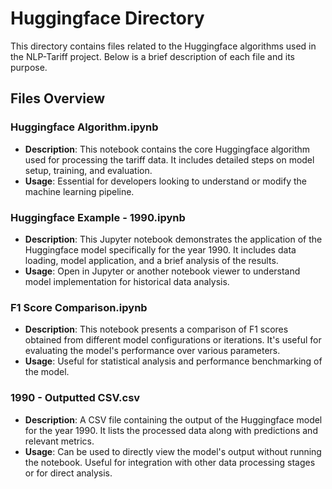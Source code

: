 # Huggingface Directory

This directory contains files related to the Huggingface algorithms used in the NLP-Tariff project. Below is a brief description of each file and its purpose.

## Files Overview

### Huggingface Algorithm.ipynb

- **Description**: This notebook contains the core Huggingface algorithm used for processing the tariff data. It includes detailed steps on model setup, training, and evaluation.
- **Usage**: Essential for developers looking to understand or modify the machine learning pipeline.
### Huggingface Example - 1990.ipynb

- **Description**: This Jupyter notebook demonstrates the application of the Huggingface model specifically for the year 1990. It includes data loading, model application, and a brief analysis of the results.
- **Usage**: Open in Jupyter or another notebook viewer to understand model implementation for historical data analysis.


### F1 Score Comparison.ipynb

- **Description**: This notebook presents a comparison of F1 scores obtained from different model configurations or iterations. It's useful for evaluating the model's performance over various parameters.
- **Usage**: Useful for statistical analysis and performance benchmarking of the model.

### 1990 - Outputted CSV.csv

- **Description**: A CSV file containing the output of the Huggingface model for the year 1990. It lists the processed data along with predictions and relevant metrics.
- **Usage**: Can be used to directly view the model's output without running the notebook. Useful for integration with other data processing stages or for direct analysis.

